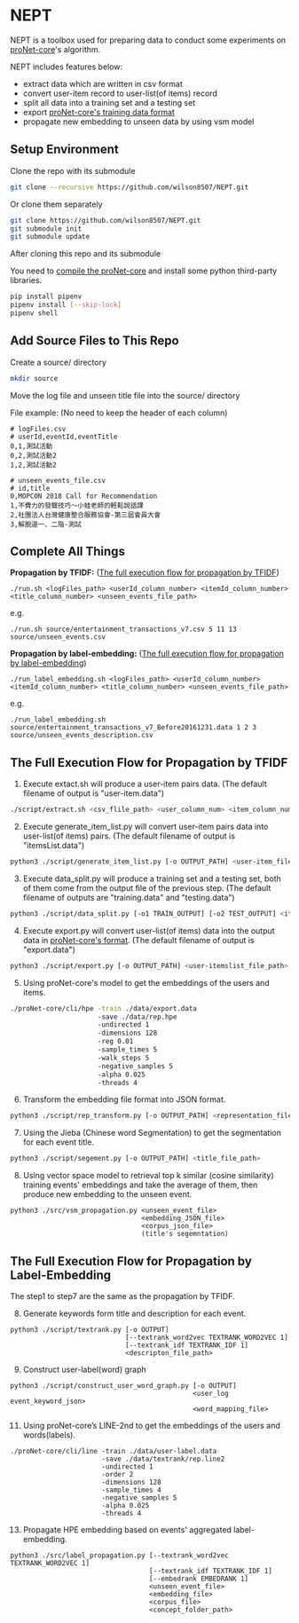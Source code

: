 # NEPT

NEPT is a toolbox used for preparing data to conduct some experiments on [proNet-core](https://github.com/cnclabs/proNet-core)'s algorithm.

NEPT includes features below:
- extract data which are written in csv format
- convert user-item record to user-list(of items) record
- split all data into a training set and a testing set
- export [proNet-core's training data format](https://github.com/cnclabs/proNet-core#task)
- propagate new embedding to unseen data by using vsm model

## Setup Environment
Clone the repo with its submodule
```bash
git clone --recursive https://github.com/wilson8507/NEPT.git
```
Or clone them separately
```bash
git clone https://github.com/wilson8507/NEPT.git
git submodule init
git submodule update
```
After cloning this repo and its submodule

You need to [compile the proNet-core](https://github.com/cnclabs/proNet-core#compilation) and install some python third-party libraries.
```bash
pip install pipenv
pipenv install [--skip-lock]
pipenv shell
```

## Add Source Files to This Repo
Create a source/ directory
```bash
mkdir source
```
Move the log file and unseen title file into the source/ directory

File example:
(No need to keep the header of each column)
```csv
# logFiles.csv
# userId,eventId,eventTitle
0,1,測試活動
0,2,測試活動2
1,2,測試活動2
```
```csv
# unseen_events_file.csv
# id,title
0,MOPCON 2018 Call for Recommendation
1,不費力的發聲技巧～小蛙老師的輕鬆說話課
2,社團法人台灣健康整合服務協會-第三屆會員大會
3,解脫道一、二階-測試
```

## Complete All Things
**Propagation by TFIDF:** ([The full execution flow for propagation by TFIDF](https://https://github.com/wilson8507/NEPT/tree/label_embedding#the-full-execution-flow-for-propagation-by-tfidf))
```
./run.sh <logFiles_path> <userId_column_number> <itemId_column_number> <title_column_number> <unseen_events_file_path>
```
e.g.
```
./run.sh source/entertainment_transactions_v7.csv 5 11 13 source/unseen_events.csv
```

**Propagation by label-embedding:** ([The full execution flow for propagation by label-embedding](https://https://github.com/wilson8507/NEPT/tree/label_embedding#the-full-execution-flow-for-propagation-by-label-embedding))
```
./run_label_embedding.sh <logFiles_path> <userId_column_number> <itemId_column_number> <title_column_number> <unseen_events_file_path>
```
e.g.
```
./run_label_embedding.sh source/entertainment_transactions_v7_Before20161231.data 1 2 3 source/unseen_events_description.csv
```

## The Full Execution Flow for Propagation by TFIDF
1. Execute extact.sh will produce a user-item pairs data.
(The default filename of output is "user-item.data")
```bash
./script/extract.sh <csv_flile_path> <user_column_num> <item_column_num>
```
2. Execute generate_item_list.py will convert user-item pairs data into user-list(of items) pairs.
(The default filename of output is "itemsList.data")
```bash
python3 ./script/generate_item_list.py [-o OUTPUT_PATH] <user-item_file_path>
```
3. Execute data_split.py will produce a training set and a testing set, both of them come from the output file of the previous step. 
(The default filename of outputs are "training.data" and "testing.data")
```bash
python3 ./script/data_split.py [-o1 TRAIN_OUTPUT] [-o2 TEST_OUTPUT] <items-list_file_path>
```
4. Execute export.py will convert user-list(of items) data into the output data in [proNet-core's format](https://github.com/cnclabs/proNet-core#task).
(The default filename of output is "export.data")
```bash
python3 ./script/export.py [-o OUTPUT_PATH] <user-itemslist_file_path>
```
5. Using proNet-core's model to get the embeddings of the users and items.
```bash
./proNet-core/cli/hpe -train ./data/export.data
                      -save ./data/rep.hpe
                      -undirected 1
                      -dimensions 128
                      -reg 0.01
                      -sample_times 5
                      -walk_steps 5
                      -negative_samples 5
                      -alpha 0.025
                      -threads 4
```
6. Transform the embedding file format into JSON format.
```bash
python3 ./script/rep_transform.py [-o OUTPUT_PATH] <representation_file_path>
```
7. Using the Jieba (Chinese word Segmentation) to get the segmentation for each event title.
```bash
python3 ./script/segement.py [-o OUTPUT_PATH] <title_file_path>
```
8. Using vector space model to retrieval top k similar (cosine similarity) training events' embeddings and take the average of them, then produce new embedding to the unseen event.
```
python3 ./src/vsm_propagation.py <unseen_event_file> 
                                 <embedding_JSON_file>
                                 <corpus_json_file>
                                 (title's segemntation)
```

## The Full Execution Flow for Propagation by Label-Embedding
The step1 to step7 are the same as the propagation by TFIDF.

8. Generate keywords form title and description for each event.
```
python3 ./script/textrank.py [-o OUTPUT]
                             [--textrank_word2vec TEXTRANK_WORD2VEC 1]
                             [--textrank_idf TEXTRANK_IDF 1]
                             <descripton_file_path>
```
9. Construct user-label(word) graph
```
python3 ./script/construct_user_word_graph.py [-o OUTPUT]
                                              <user_log event_keyword_json>
                                              <word_mapping_file>
```
11. Using proNet-core’s LINE-2nd to get the embeddings of the users and words(labels).
```
./proNet-core/cli/line -train ./data/user-label.data
                       -save ./data/textrank/rep.line2
                       -undirected 1
                       -order 2
                       -dimensions 128
                       -sample_times 4
                       -negative_samples 5
                       -alpha 0.025
                       -threads 4
```
13. Propagate HPE embedding based on events' aggregated label-embedding.
```
python3 ./src/label_propagation.py [--textrank_word2vec TEXTRANK_WORD2VEC 1]
                                   [--textrank_idf TEXTRANK_IDF 1]
                                   [--embedrank EMBEDRANK 1]
                                   <unseen_event_file>
                                   <embedding_file>
                                   <corpus_file>
                                   <concept_folder_path>
```
